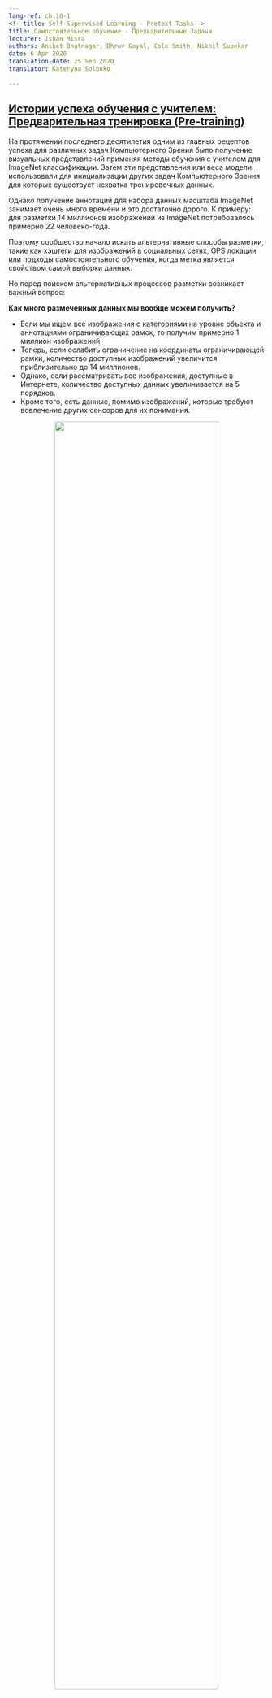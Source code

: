 ```yaml
---
lang-ref: ch.10-1
<!--title: Self-Supervised Learning - Pretext Tasks-->
title: Самостоятельное обучение - Предварительные Задачи
lecturer: Ishan Misra
authors: Aniket Bhatnagar, Dhruv Goyal, Cole Smith, Nikhil Supekar
date: 6 Apr 2020
translation-date: 25 Sep 2020
translator: Kateryna Solonko

---
```



<!--## [Success story of supervision: Pre-training](https://www.youtube.com/watch?v=0KeR6i1_56g&t=75s)-->
## [Истории успеха обучения с учителем: Предварительная тренировка (Pre-training)](https://www.youtube.com/watch?v=0KeR6i1_56g&t=75s)

<!--In the past decade, one of the major success recipes for many different Computer Vision problems has been learning visual representations by performing supervised learning for ImageNet classification. And, using these learned representations, or learned model weights as initialization for other computer vision tasks, where a large quantum of labelled data might not be available.-->
На протяжении последнего десятилетия одним из главных рецептов успеха для различных задач Компьютерного Зрения было получение визуальных представлений применяя методы обучения с учителем для ImageNet классификации. Затем эти представления или веса модели использовали для инициализации других задач Компьютерного Зрения для которых существует нехватка тренировочных данных.

<!--However, getting annotations for a dataset of the magnitude of ImageNet is immensely time-consuming and expensive. Example: ImageNet labelling with 14M images took roughly 22 human years.-->
Однако получение аннотаций для набора данных масштаба ImageNet занимает очень много времени и это достаточно дорого. К примеру: для разметки 14 миллионов изображений из ImageNet потребовалось примерно 22 человеко-года.

<!--Because of this, the community started to look for alternate labelling processes, such as hashtags for social media images, GPS locations, or self-supervised approaches where the label is a property of the data sample itself.-->
Поэтому сообщество начало искать альтернативные способы разметки, такие как хэштеги для изображений в социальных сетях, GPS локации или подходы самостоятельного обучения, когда метка является свойством самой выборки данных.

<!--But an important question that arises before looking for alternate labelling processes is:-->
Но перед поиском альтернативных процессов разметки возникает важный вопрос:

<!--**How much labelled data can we get after all?**-->
**Как много размеченных данных мы вообще можем получить?**

<!--
- If we search for all images with object-level category and bounding box annotations then there are roughly 1 million images.
- Now, if the constraint for bounding box coordinates is relaxed, the number of images available jumps to 14 million (approximately).
- However, if we consider all images available on the internet, there is a jump of 5 orders in the quantity of data available.
- And, then there is data apart from images, which requires other sensory input to capture or understand.-->
- Если мы ищем все изображения с категориями на уровне объекта и аннотациями ограничивающих рамок, то получим примерно 1 миллион изображений.
- Теперь, если ослабить ограничение на координаты ограничивающей рамки, количество доступных изображений увеличится приблизительно до 14 миллионов.
- Однако, если рассматривать все изображения, доступные в Интернете, количество доступных данных увеличивается на 5 порядков.
- Кроме того, есть данные, помимо изображений, которые требуют вовлечение других сенсоров для их понимания. 

<center>
<img src="{{site.baseurl}}/images/week10/10-1/img01.jpg" width="80%"/><br>
<!--<b>Figure 1:</b> -->
<b>Рисунок 1:</b>
<!--Variation in available data quantum basis complexity of annotation-->
Количество данных и сложность их разметки
</center>

<!--Hence, drawing from the fact that ImageNet specific annotation alone took 22 human years worth of time, scaling labelling to all internet photos or beyond is completely infeasible.-->
Следовательно, исходя из того факта, что одна только аннотация ImageNet заняла 22 человеческих года, масштабирование разметки для всех фотографий в Интернете или за его пределами совершенно невозможно.

<!--**Problem of Rare Concepts** (*Long Tail Problem*)-->
**Проблема редких концепций** (*Проблема длинного хвоста*)

<!--Generally, the plot presenting distribution of the labels for internet images looks like a long tail. That is, most of the images correspond to very few labels, while there exist a large number of labels for which not many images are present. Thus, getting annotated samples for categories towards the end of the tail requires huge quantities of data to be labelled because of the nature of the distribution of categories.-->
В целом график распределения меток для изображений в Интернете выглядит как длинный хвост. То есть большинство изображений соответствуют очень немногим меткам, тогда как существует большое количество меток, для которых присутствует немного изображений. Таким образом, получение аннотированных выборок для категорий ближе к концу хвоста требует маркировки огромных объемов данных из-за характера распределения категорий.

<center>
<img src="{{site.baseurl}}/images/week10/10-1/img02.png" width="80%"/><br>
<!--<b>Figure 2:</b> -->
<b>Рисунок 2:</b>

<!--Variation in distribution of available images with labels-->
Вариация распределения доступных изображений с метками
</center>

<!--**Problem of Different Domains**-->
**Проблема разных доменов**

<!--This method of ImageNet pre-training and fine-tuning on downstream task gets even murkier when the downstream task images belong to a completely different domain, such as medical imaging. And, obtaining a dataset of the quantum of ImageNet for pre-training for different domains is not possible.-->
Этот метод предварительного обучения и тонкой настройки ImageNet для последующих задач становится еще более сомнительным, когда изображения последующих задач относятся к совершенно другой области, например, к медицинской. Часто невозможно получить количество данных сопоставимых в масштабах с ImageNet для предварительного обучения в разных доменах.


<!--## What is self-supervised Learning?-->
## Что такое Самостоятельное обучение?

<!--**Two ways to define self-supervised learning**-->
**Два способа определения самостоятельного обучения**

<!--- **Basis supervised learning definition**, *i.e.* the network follows supervised learning where labels are obtained in a semi-automated manner, without human input.
- **Prediction problem**, where a part of the data is hidden, and rest visible. Hence, the aim is to either predict the hidden data or to predict some property of the hidden data.-->
- **Базовое определение обучения с учителем**, *то есть* обучения на метках полученных полуавтоматическим способом, без участия человека.
- **Проблема прогнозирования**, когда одна часть данных скрыта, а другая часть доступна. Следовательно, цель состоит в том, чтобы либо предсказать скрытые данные, либо предсказать некоторые свойства скрытых данных.

<!---**How self-supervised learning differs from supervised learning and unsupervised learning?**-->
**В чём отличия самостоятельного обучения от обучения с/без учителя?**

<!--- Supervised learning tasks have pre-defined (and generally human-provided) labels,
- Unsupervised learning has just the data samples without any supervision, label or correct output.
- Self-supervised learning derives its labels from a co-occurring modality for the given data sample or from a co-occurring part of the data sample itself.-->
- Задачи обучения с учителем имеют заранее определенные (и обычно предоставляемые человеком) метки,
- При обучении без учителя используются только объекты без какого-либо контроля, меток или правильного ответа.
- Самостоятельное обучение получает свои метки из совпадения свойств для данного объекта выборки или из возникающих вместе (co-occurring) частей самой выборки данных.


<!--### Self-Supervised Learning in Natural Language Processing-->
### Самостоятельное обучение для Обработки Естественного Языка (NLP)

#### Word2Vec

<!--- Given an input sentence, the task involves predicting a missing word from that sentence, which is specifically omitted for the purpose of building a pretext task.
- Hence, the set of labels becomes all possible words in the vocabulary, and, the correct label is the word that was omitted from the sentence.
- Thus, the network can then be trained using regular gradient-based methods to learn word-level representations.-->
- Имея входное предложение, задача состоит в предсказании пропущенного слова из этого предложения, которое специально пропущено с целью создания предварительной задачи (pretext task).
- Следовательно, набором меток становится весь словарь, и правильная метка - это слово, которое было опущено в предложении.
- Таким образом можно обучить сеть для получение представлений слов используя стандартные градиентные методы.


<!--### Why self-supervised learning?-->
### Почему именно Самостоятельное обучение?

<!--- Self-supervised learning enables learning representations of data by just observations of how different parts of the data interact.
- Thereby drops the requirement of huge amount of annotated data.
- Additionally, enables to leverage multiple modalities that might be associated with a single data sample.-->
- Самостоятельное обучение позволяет изучать представления данных, просто наблюдая за тем, как взаимодействуют различные части данных.
- Тем самым отпадает потребность в огромном количестве аннотированных данных.
- Кроме того оно позволяет использовать несколько модальностей, которые могут быть связаны с одной выборкой данных.


<!--### Self-Supervised Learning in Computer Vision-->
### Самостоятельное обучение в Компьютерном Зрении

<!--Generally, computer vision pipelines that employ self-supervised learning involve performing two tasks, a pretext task and a real (downstream) task.

- The real (downstream) task can be anything like classification or detection task, with insufficient annotated data samples.
- The pretext task is the self-supervised learning task solved to learn visual representations, with the aim of using the learned representations or model weights obtained in the process, for the downstream task. -->

Как правило, решения задач компьютерного зрения, использующие сомообучение, включают в себя выполнение двух задач: предварительной задачи и реальной (нисходящей) задачи.

- Реальная (нисходящая) задача может быть чем угодно, например задачей классификации или обнаружения, с недостаточными выборками аннотированных данных.
- Предзадача (pretext) - это задача самостоятельного обучения, решаемая для получения визуальных представлений с целью использования полученных представлений или весов модели, в процессе обучения последующей задачи.


<!--#### Developing pretext tasks -->
#### Создание предзадач 

<!--- Pretext tasks for computer vision problems can be developed using either images, video, or video and sound.
- In each pretext task, there is part visible and part hidden data, while the task is to predict either the hidden data or some property of the hidden data.-->
- Предварительные задачи для компьютерного зрения могут быть разработаны с использованием изображений, видео или видео и звука.
- В каждой предзадаче есть частично видимые и частично скрытые данные, тогда как задача состоит в том, чтобы предсказать либо скрытые данные, либо какое-то свойство скрытых данных.


<!--#### [Example pretext tasks: Predicting relative position of image patches](https://www.youtube.com/watch?v=0KeR6i1_56g&t=759s)-->
#### [Пример предзадачи: Предсказание относительного расположения частей изображения](https://www.youtube.com/watch?v=0KeR6i1_56g&t=759s)

<!--- Input: 2 image patches, one is the anchor image patch while the other is the query image patch.
- Given the 2 image patches, the network needs to predict the relative position of the query image patch with respect to the anchor image patch.
- Thus, this problem can be modelled as an 8-way classification problem, since there are 8 possible locations for a query image, given an anchor.
- And, the label for this task can be automatically generated by feeding the relative position of query patch with respect to the anchor.-->
- Вход: 2 фрагмента изображения, один - фрагмент от которого ведётся отсчёт, а второй - фрагмент-запрос.
- Дано 2 фрагмента изображения, сеть должна спрогнозировать их относительное положение. 
- Таким образом эта проблема может быть смоделирована как проблема 8-классовой классификации, поскольку существует 8 возможных местоположений для фрагмента- запроса относительно данного фрагмента.
- И метка для этой задачи может быть автоматически сгенерирована путем подачи относительной позиции фрагмента-запроса относительно первого фрагмента.

<center>
<img src="{{site.baseurl}}/images/week10/10-1/img03.jpg" width="70%"/><br>
<!--<b>Figure 3:</b> -->
<b>Рисунок 3:</b>
<!--Relative Position task-->
Задача относительной позиции
</center>


<!--#### Visual representations learned by relative position prediction task-->
#### Визуальное представление полученное из задачи предсказания относительной позиции

<!--We can evaluate the effectiveness of the learned visual representations by checking nearest neighbours for a given image patch basis feature representations provided by the network. For computing nearest neighbours of a given image patch,

- Compute the CNN features for all images in the dataset, that will act as the sample pool for retrieval.
- Compute CNN features for the required image patch.
- Identify nearest neighbours for the feature vector of the required image, from the pool of feature vectors of images available.

Relative position task finds out image patches that are very similar to the input image patch, while maintains invariance to factors such as object colour. Thus, the relative position task is able to learn visual representations, where representations for image patches with similar visual appearance are closer in the representation space as well.-->
Мы можем оценить эффективность изученных визуальных представлений, проверив ближайших соседей в пространстве признаков полученных из обученной сети. Для вычисления ближайших соседей данного участка изображения,
- Вычислить функции CNN для всех изображений в наборе данных, которые будут выступать в качестве пула образцов для поиска.
- Вычислить CNN признаки для рассматриваемого фрагмента изображения.
- Определите ближайших соседей для вектора признаков рассматриваемого изображения из пула векторов признаков всех доступных изображений.

Задача относительного положения обнаруживает фрагменты изображения, которые очень похожи на фрагмент-запрос, но при этом сохраняет инвариантность к таким факторам, как цвет объекта. Таким образом, задача относительного положения может изучать визуальные представления, где представления для похожих фрагментов изображения  также близки в пространстве представлений.

<center>
<img src="{{site.baseurl}}/images/week10/10-1/img04.jpg" width="100%"/><br>
<!--<b>Figure 4:</b> -->
<b>Рисунок 4:</b> 
<!--Relative Position: Nearest Neighbours-->
Отосительная Позиция: Ближайшие Соседи
</center>


<!--#### Predicting Rotation of Images-->
#### Предсказание поворота изображения

<!--- Predicting rotations is one of the most popular pretext task which has a simple and straightforward architecture and requires minimal sampling.
- We apply rotations of 0, 90, 180, 270 degrees to the image and send these rotated images to the network to predict what sort of rotation was applied to the image and the network simply performs a 4-way classification to predict the rotation.
- Predicting rotations does not make any semantic sense, we are just using this pretext task as a proxy to learn some features and representations to be used in a downstream task.-->
- Прогнозирование поворота - одна из самых популярных предзадач, которая имеет простую и понятную архитектуру и требует минимальной выборки.
- Мы применяем поворот к изображению на 0, 90, 180, 270 градусов и отправляем эти повернутые изображения в сеть, чтобы предсказать, какой тип поворота был применен к изображению, и сеть просто выполняет 4-классовую классификацию для прогнозирования поворота.
- Прогнозирование поворота не имеет никакого семантического смысла, мы просто используем эту предзадачу в качестве прокси для изучения некоторых признаков и представлений, которые будут использоваться в последующих задачах.

<center>
<img src="{{site.baseurl}}/images/week10/10-1/img05.png" width="80%"/><br>
<!--<b>Figure 5:</b> -->
<b>Рисунок 5:</b>
<!--Rotations of Image-->
Поворот изображения
</center>


<!--#### Why rotation helps or why it works?-->
#### Почему предзадача поворота полезна и как это работает?

<!--It has been proven that it works empirically. The intuition behind it is that in order to predict the rotations, model needs to understand the rough boundaries and representation of an image. For example, it will have to segregate the sky from water or sand from the water or will understand that trees grow upwards and so on. -->
Эмпирическим путём было доказано что это работает. Интуитивно можно понять что для того чтобы предсказать поворот модель должна изучить приблизительные границы и представления изображения. К примеру, она должна была бы различать небо и воду или песок и воду, или понимать что деревья растут вверх и так далее. 


<!--#### Colourisation-->
#### Раскраска 

<center>
<img src="{{site.baseurl}}/images/week10/10-1/img06.png" width="65%"/><br>
<!--<b>Figure 6:</b> -->
<b>Рисунок 6: Раскраска </b>
<!--Colourisation-->
</center>

<!--In this pretext task, we predict the colours of a grey image. It can be formulated for any image, we just remove the colour and feed this greyscale image to the network to predict its colour. This task is useful in some respects like for colourising the old greyscale films [//]: <> (we can apply this pretext task). The intuition behind this task is that the network needs to understand some meaningful information like that the trees are green, the sky is blue and so on.-->

В этой предзадаче мы предсказываем цвета в черно-белом изображении. Эта задача может быть сформулирована для любого изображения, мы просто убираем цвет и отдаём черно-белое изображение сети для предсказания цвета. Эта задача полезна к примеру для раскраски старой черно-белой фотографии. Интуитивно эта задача заставляет сеть изучить информацию что, допустим, деревья зелёные, небо голубое и т.д.

<!--It is important to note that colour mapping is not deterministic, and several possible true solutions exist. So, for an object if there are several possible colours then the network will colour it as grey which is the mean of all possible solutions. There have been recent works using Variational Auto Encoders and latent variables for diverse colourisation.-->

Важно заметить, что соответствие объектов цветам не детерминировано, и существует несколько правильных ответов. Тогда если для объекта существует несколько возможных раскрасок сеть выдаст серый цвет, который является средним из всех возможных решений.


<!--#### Fill in the blanks-->
#### Заполните пробелы

<!--We hide a part of an image and predict the hidden part from the remaining surrounding part of the image. This works because the network will learn the implicit structure of the data like to represent that cars run on roads, buildings are composed of windows & doors and so on.-->
Мы закрываем часть картинки и затем пытаемся предсказать закрытую часть по оставшейся видимой части. Это работает потому что сеть выучит неявную структуру данных, как допустим то что машины ездят по дорогам, а у зданий есть окна и двери, и т.д.


<!--### Pretext Tasks for videos-->
### Предварительные задачи  для видео

<!--Videos are composed of sequences of frames and this notion is the idea behind self-supervision, which can be leveraged for some pretext tasks like predicting the order of frames, fill in the blanks and object tracking.-->
Видео состоят из последовательности кадров и именно это используется  для построения предварительных задач для самостоятельного обучения, таких как предсказание порядка кадров, заполнение пробелом и отслеживание объектов.


<!--#### Shuffle & Learn-->
#### Перестановка и обучение (Shuffle & Learn)

<center>
<img src="{{site.baseurl}}/images/week10/10-1/img07.png" width="70%"/><br>
<!--<b>Figure 7:</b> -->
<b>Рисунок 7: Интерполяция</b>
<!--Interpolation-->
</center>

<!--Given a bunch of frames, we extract three frames and if they are extracted in the right order we label it as positive, else if they are shuffled, label it as negative. This now becomes a binary classification problem to predict if the frames are in the right order or not. So, given a start and end point, we check if the middle is a valid interpolation of the two.-->
Возьмём набор кадров и извелечем три кадра, и если они были извелечены в правильном порядке мы присваиваем позитивную метку, в противном случае кадры перемешиваються и получают негативную метку. Таким образом это представляет собой задачу бинарной классификации - предсказать в правильно ли порядке росположены кадры. При данном первом и последнем кадрах мы проверяем являеться ли средний кадр интерполяцией между ними.

<center>
<img src="{{site.baseurl}}/images/week10/10-1/img08.png" width="70%"/><br>
<!--<b>Figure 8:</b> Shuffle & Learn architecture-->
<b>Рисунок 8: Архитектура Перемешивания и Обучения</b>
</center>

<!--We can use a triplet Siamese network, where the three frames are independently fed forward and then we concatenate the generated features and perform the binary classification to predict if the frames are shuffled or not.-->
Мы можем использовать триплетную сиамскую сеть, в которую независимо подаються три кадра, затем полученные признаки конкатенируються и производиться бинарная классификация, предсказывающая перемешаны кадры или нет.

<center>
<img src="{{site.baseurl}}/images/week10/10-1/img09.png" width="100%"/><br>
<!--<b>Figure 9:</b> Nearest Neighbours Representation-->
<b>Рисунок 8: Представления Ближайших Соседей</b>
</center>

<!--Again, we can use the Nearest Neighbours algorithm to visualize what our networks are learning. In fig. 9 above, first we have a query frame which we feed-forward to get a feature representation and then look at the nearest neighbours in the representation space. While comparing, we can observe a stark difference between neighbours obtained from ImageNet, Shuffle & Learn and Random.-->
Опять таки, мы можем использовать алгоритм ближайших соседей, для визуализвции того, что изучает наша сеть. На рис. 9 выше, сперва у нас есть кадр запроса, который мы передаем cети, чтобы получить набор признаков, а затем смотрим на ближайших соседей в этом пространстве. При сравнении мы можем наблюдать резкую разницу между соседями, полученными из ImageNet, Перемешивании и Обучении (Shuffle & Learn) и Случайным выбором.

<!--ImageNet is good at collapsing the entire semantic as it could figure out that it is a gym scene for the first input. Similarly, it could figure out that it is an outdoor scene with grass etc. for the second query. Whereas, when we observe Random we can see that it gives high importance to the background colour.-->
ImageNet хороша в представлении всей семантики изображения, поскольку она может определить, что в первом случае это сцена спортзала. Точно так же она может определить, что это сцена на природе, с травой и т.д. во втором случае. В то же время, мы видим, что Случайный выбор придает большое значение цвету фона.

<!--On observing Shuffle & Learn, it is not immediately clear whether it is focusing on the colour or on the semantic concept. After further inspection and observing various examples, it was observed that it is looking at the pose of the person. For example, in the first image the person is upside down and in second the feet are in a particular position similar to query frame, ignoring the scene or background colour. The reasoning behind this is that our pretext task was predicting whether the frames are in the right order or not, and to do this the network needs to focus on what is moving in the scene, in this case, the person.-->
При наблюдении за Shuffle & Learn не совсем очевидно фокусируется ли она на цвете или на семантике изображения. После дальнейшего рассмотрения и наблюдения за различными примерами было замечено, что она смотрит на позу человека. Например, на первом изображении человек перевернут, а на втором - ноги находятся в определенном положении, аналогичном кадру запроса, без учета сцены или цвета фона. Причина этого в том, что наша презварительная задача заключалась в предсказании в правильном ли порядке находяться данные кадры, и для этого сети необходимо сосредоточиться на том, что движется, в данном случае - на человеке.

<!--It was verified quantitatively by fine-tuning this representation to the task of human key-point estimation, where given a human image we predict where certain key points like nose, left shoulder, right shoulder, left elbow, right elbow, etc. are. This method is useful for tracking and pose estimation.-->
Это было подтверждено количественно путем дообучения этих представлений для задачи оценки ключевых точек человека, где при данном изображении человека мы предсказываем, где находятся определенные ключевые точки, такие как нос, левое плечо, правое плечо, левый локоть, правый локоть и т.д. Этот метод полезен для отслеживания и оценки позы.

<center>
<img src="{{site.baseurl}}/images/week10/10-1/img10.png" width="80%"/><br>
<!--<b>Figure 10:</b> Key point Estimation comparison-->
<b>Рисунок 10:</b> Сравнение качества Оценки Ключевых Точек.
</center>

<!--In figure 10, we compare the results for supervised ImageNet and Self-Supervised Shuffle & Learn on FLIC and MPII datasets and we can see that Shuffle and Learn gives good results for key point estimation.-->
На рисунке 10 мы сравниваем результаты для обученной с учителем ImageNet и самообученной Shuffle & Learn на датасетах FLIC и MPII. Мы видим что Shuffle & Learn показывает хорошый результат на задаче оценки ключевых точек.


<!--### Pretext Tasks for videos and sound-->
### Предварительные задачи для видео и аудио

<!--Video and Sound are multi-modal where we have two modalities or sensory inputs one for video and one for sound. Where we try to predict whether the given video clip corresponds to the audio clip or not.-->
Видео и аудио - мультимодальны, им присущи две модальности или сенсорных входа: один для видео и один для аудио. Мы попытаемся определить относится ли данный видео клип к данному аудио клипу.

<center>
<img src="{{site.baseurl}}/images/week10/10-1/img11.png" width="100%"/><br>
<!--<b>Figure 11:</b> Video and sound sampling-->
<b>Рисунок 11:</b> Сэмплирование видео и аудио
</center>

<!--Given a video with audio of a drum, sample the video frame with corresponding audio and call it a positive set. Next, take the audio of a drum and the video frame of a guitar and tag it as a negative set. Now we can train a network to solve this as a binary classification problem.-->
Дано видео со звуком барабана, выбираем видеокадр с соответствующим звуком и называем это положительным набором. Затем возьмём звук барабана и видеокадр гитары и назовём это негативным набором. Теперь мы можем обучить сеть решать эту задачу как задачу бинарной классификации.

<center>
<img src="{{site.baseurl}}/images/week10/10-1/img12.png" width="70%"/><br>
<!--<b>Figure 12:</b> Architecture-->
<b>Рисунок 12:</b> Архитектура
</center>

<!--**Architecture:** Pass the video frames to the vision subnetwork and pass the audio to the audio subnetwork, which gives 128-dimensional features and embeddings, we then fuse them together and solve it as a binary classification problem predicting if they correspond with each other or not.-->
**Архитектура:** Передаём видеокадры в подсеть для изображений а звук - в подсеть для аудио, из которой получаем 128-мерные представления, затем мы объединяем их вместе и решаем как задачу бинарной классификации, предсказывающей соответствуют ли они друг другу.

<!--It can be used to predict what in the frame might be making a sound. The intuition is if it is the sound of a guitar, the network roughly needs to understand how the guitar looks and same should be true for drums.-->
Это может использоваться, для предсказывания что именно издает звук в кадре. Интуиция состоит в том, что если это звук гитары, сети примерно необходимо понимать, как выглядит гитара, то же самое должно быть верно и для ударных.


<!--## [Understanding what the "pretext" task learns](https://www.youtube.com/watch?v=0KeR6i1_56g&t=2426s)-->
## [Что изучает "предварительня" задача](https://www.youtube.com/watch?v=0KeR6i1_56g&t=2426s)

<!--* Pretext tasks should be **complementary**-->

 <!-- * Let's take for example the pretext tasks *Relative Position* and *Colourisation*. We can boost performance by training a model to learn both pretext tasks as shown below:-->
* Предварительная задача должна **дополнять**
  * Возьмём, к примеру, предварительную задачу *Относительной Позиции* и *Расскраски*. Мы можем улучшить качество тренируя модель использовать обе эти задачи, как показано ниже:

<center>
<img src="{{site.baseurl}}/images/week10/10-1/img13.png" width="80%"/><br>
<!--<b>Figure 13:</b> Comparison of disjoint *vs.* combined training of Relative Position and Colourisation pretext tasks. ResNet101. (Misra)-->
<b>Рисунок 13:</b> Сравнение раздельных и совместных использований предварительных задач Относительной Позиции (Relative Position) и Расскраски (Colourisation) и их влияние на качество модели на основной задаче. ResNet101. (Misra)
</center>

<!--* A single pretext task may not be the right answer to learn SS representations-->
* Одной предварительной задачи может быть не достаточно для получения представлений самообучением

<!--* Pretext tasks vary greatly in what they try to predict (difficultly)-->
* Предварительные задачи очень разнятся в зависимости от того что они пытаются предсказать (по сложности)

<!--
  * Relative position is easy since it's a simple classification
  * Masking and fill-in is far harder ==> **better representation**
  * **Contrastive methods** generate even more info than pretext tasks-->

  * Задача относительной позиции сравнительно проста так как сводится к простой классификации
  * Маскировка и заполнение куда сложнее ==> соответственно получает **лучшие представления**
  * **Контрастивные методы** генерируют еще больше информации чем даже предвариетльные задачи

<!--* **Question:** How do we train multiple pre-training tasks?-->
* **Вопрос:** Как нам обучать несколько предварительных задач одновременно?

<!--* The pretext output will depend on the input. The final fully-connected layer of the network can be **swapped** depending on the batch type.
  * For example: A batch of black-and-white images is fed to the network in which the model is to produce a coloured image. Then, the final layer is switched, and given a batch of patches to predict relative position.-->
  * Выход предварительной задачи зависит от её входа. Последний полносвязный слой сети может быть заменён в зависимости от типа батча.
  * К примеру: Батч чёрно белых изображений отправлется на вход сети, которая должна произвести цветные изображение. Затем последний слой подменяеться и подаётся батч кусков изображения для определения относительной позиции.

<!--*  **Question:** How much should we train on a pretext task?-->
*  **Вопрос:** Сколько нужно обучатся на предварительной задаче?

<!--  * Rule of thumb: Have a very difficult pretext task such that it improves the downstream task.
  * In practice, the pretext task is trained, and may not be re-trained. In development, it is trained as part of the entire pipeline.-->

  * Как правило: Используйте сложную предварительную задачу, так чтобы она улучшила качество основной задачи.
  * На практике производится тренировка на предварительной задаче только один раз. Во время разработки она тренируется как часть всего пайплайна, вместе с основной задачей.


<!--## Scaling Self-Supervised Learning-->
## Масштабирование Самостоятельного обучения


<!--### Jigsaw Puzzles-->
### Головоломки

<!--* Partition an image into multiple tiles and then shuffle these tiles. The model is then tasked with un-shuffling the tiles back to the original configuration. (Noorozi & Favaro, 2016)-->
* Разделим изображение на несколько кусочков и перемешаем их. Затем модель постарается расставить их по своим местам. (Noorozi & Favaro, 2016)

 <!-- * Predict which permutation was applied to the input
  * This is done by creating batches of tiles such that **each tile of an image is evaluated independently**. The convolution output are then concatenated and the permutation is predicted as in figure below-->

  * Предсказать какая перестановка произошла 
  * Это делается путем создания групп кусочков, так что **каждый кусочек изображения оценивается независимо**. Затем выходные данные свертки (конволюции) объединяются, и перестановка прогнозируется, как показано на рисунке ниже. 

<center>
<img src="{{site.baseurl}}/images/week10/10-1/img14.png" width="80%"/><br>
<!--<b>Figure 14:</b> Siamese network architecture for a Jigsaw pretext task. Each tile is passed through independently, with encodings concatenated to predict a permutation. (Misra)-->
<b>Рисунок 14:</b> Архитектура сиамской сети для предварительной задачи решения Головоломки. Каждый кусочек изображения подаётся независимо, и представления конкатенируются для предсказания перестановки.
</center>

  <!--* Considerations:
    1. Use a subset of permutations *i.e.* From 9!, use 100)
    2. The n-way ConvNet uses shared parameters
    3. The problem complexity is the size of the subset. The *amount of information you are predicting.*-->
  * Заметки:
    1. Использовать подмножество всех возможных перестановок. К примеру не все 9!, а 100)
    2. Использовать общие параметры между слоями многослойной конволюционной сети
    3. Сложность проблемы заключается в размере подмножества. *Количество информации, которое прогнозируется.*

 <!--* Sometimes, this method can perform better on downstream tasks than supervised methods, since the network is able to learn some concepts about the geometry of its input.-->
* Иногда этот метод показывает лучшие результаты на основной задаче чем методы обучения с учителем, так как сеть может получить информацию о геометрии входа.

 <!--* Shortcomings: Few Shot Learning: Limited number of training examples-->
* Недостатки: Обучение по нескольким примерам: Ограниченое количество тренировочных данных

  <!--* **Self-supervised representations are not as sample efficient**-->
  * **Представления полученный при самообучении нуждаются в большом количестве данных (используют данные менее ефективно)** 


 <!--### Evaluation: Fine-tuning *vs.* Linear Classifier-->
### Оценка качества: Дообучений в сравнении с Линейным Классификатором

   <!--This form of evaluation is a kind of **Transfer Learning**.-->
  Эта форма оценки качества является видом **Transfer Learning**.

 <!--* **Fine Tuning**: When applying to our downstream task, we use our entire network as an **initialization** for which to train a new one, updating all the weights.-->
* **Дообучение**: Когда мы используем предварительную задачу для основной мы берём всю предобученную сеть как инициальзацию, и дообучаем на основной задаче.

 <!--* **Linear Classifier**: On top of our pretext network, we train a small linear classifier to perform our downstream task, leaving the rest of the network intact.-->
* **Линейный Классификатор**: На основе нашей предварительной задачи мы строим простой линейный классификатор для основной задачи, и не меняем веса в процессе обучения.

<!-- A good representation should transfer with a **little training**.-->
> Хорошее представление не будет нуждатся в большом количестве **дообучения**.

<!--* It is helpful to evaluate the pretext learning on a **multitude of different tasks**. We can do so by extracting the representation created by different layers in the network as **fixed features** and evaluating their usefulness across these different tasks.-->
* Полезно оценить качество предарительного обучения на **различных задачах**. Мы можем это сделать, извлекая представления созданное разными слоями сети и **фиксируя эти представления**, оценивая их полезность для решения этих различных задач.
<!--  * Measurement: Mean Average Precision (mAP) --The precision averaged across all the different tasks we are considering.
  * Some examples of these tasks include: Object Detection (using fine-tuning), Surface Normal Estimation (see NYU-v2 dataset)
* What does each layer learn?
  * Generally, as the layers become deeper, the mean average precision on downstream tasks using their representations will increase.
  * However, the **final layer** will see a sharp drop in the mAP due to the layer becoming overly **specialized**.
    * This contrasts with supervised networks, in that the mAP generally always increases with depth of layer.
    * This shows that the pretext task is **not well-aligned** to the downstream task.-->
  * Измерения: Средняя точность (Mean Average Precision - mAP) - точность, усредненная для всех различных задач, которые мы рассматриваем.
  * Некоторые примеры этих задач включают: обнаружение объектов (с использованием дообучения), Surface Normal Estimation (см. Набор данных NYU-v2)
* Что изучает каждый из слоёв?
  * Как правило, по мере того, как слои становятся глубже, средняя точность последующих задач, использующих их представления, увеличивается.
   * Однако **последний слой** увидит резкое падение mAP из-за того, что слой стал чрезмерно **специализированным**.
     * Это контрастирует с сетями обучаемые с учителем в том, что mAP обычно всегда увеличивается с глубиной слоя.
     * Это показывает, что предварительная задача **плохо согласована** с последующей задачей.



